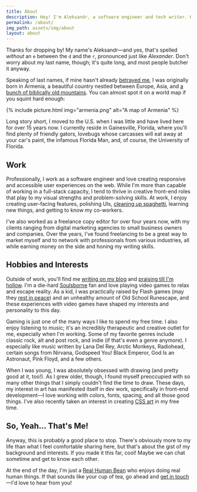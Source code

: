 ```yaml
---
title: About
description: Hey! I'm Aleksandr, a software engineer and tech writer. Here's a quick look at my background and interests.
permalink: /about/
img_path: assets/img/about
layout: about
---
```


Thanks for dropping by! My name's Aleksandr—and yes, that's spelled *without* an `e` between the `d` and the `r`, pronounced just like *Alexander*. Don't worry about my last name, though; it's quite long, and most people butcher it anyway.

Speaking of last names, if mine hasn't already [betrayed me](http://www.armeniapedia.org/wiki/Armenian_Last_Names), I was originally born in Armenia, a beautiful country nestled between Europe, Asia, and [a bunch of biblically old mountains](https://en.wikipedia.org/wiki/Mount_Ararat). You can almost spot it on a world map if you squint hard enough:

{% include picture.html img="armenia.png" alt="A map of Armenia" %}

Long story short, I moved to the U.S. when I was little and have lived here for over 15 years now. I currently reside in Gainesville, Florida, where you'll find plenty of friendly gators, lovebugs whose carcasses will eat away at your car's paint, the infamous Florida Man, and, of course, the University of Florida.

## Work

Professionally, I work as a software engineer and love creating responsive and accessible user experiences on the web. While I'm more than capable of working in a full-stack capacity, I tend to thrive in creative front-end roles that play to my visual strengths and problem-solving skills. At work, I enjoy creating user-facing features, polishing UIs, [cleaning up spaghetti](https://www.youtube.com/watch?v=uyh3C1xDT3Y), learning new things, and getting to know my co-workers.

I've also worked as a freelance copy editor for over four years now, with my clients ranging from digital marketing agencies to small business owners and companies. Over the years, I've found freelancing to be a great way to market myself and to network with professionals from various industries, all while earning money on the side and honing my writing skills.

## Hobbies and Interests

Outside of work, you'll find me [writing on my blog](/blog/) and [praising till I'm hollow](https://www.youtube.com/watch?v=mp28JPs25ek). I'm a die-hard [Soulsborne](https://en.wikipedia.org/wiki/Souls_(series)) fan and love playing video games to relax and escape reality. As a kid, I was practically raised by Flash games (may they [rest in peace](/blog/off-topic/rest-in-peace-flash/)) and an unhealthy amount of Old School Runescape, and these experiences with video games have shaped my interests and personality to this day.

Gaming is just one of the many ways I like to spend my free time. I also enjoy listening to music; it's an incredibly therapeutic and creative outlet for me, especially when I'm working. Some of my favorite genres include classic rock, alt and post rock, and indie (if that's even a genre anymore). I especially like music written by Lana Del Rey, Arctic Monkeys, Radiohead, certain songs from Nirvana, Godspeed You! Black Emperor, God Is an Astronaut, Pink Floyd, and a few others.

When I was young, I was absolutely obsessed with drawing (and pretty good at it, too!). As I grew older, though, I found myself preoccupied with so many other things that I simply couldn't find the time to draw. These days, my interest in art has manifested itself in dev work, specifically in front-end development—I love working with colors, fonts, spacing, and all those good things. I've also recently taken an interest in creating [CSS art](/art/) in my free time.

## So, Yeah... That's Me!

Anyway, this is probably a good place to stop. There's obviously more to my life than what I feel comfortable sharing here, but that's about the gist of my background and interests. If you made it this far, cool! Maybe we can chat sometime and get to know each other.

At the end of the day, I'm just a [Real Human Bean](https://www.youtube.com/watch?v=-DSVDcw6iW8) who enjoys doing real human things. If that sounds like your cup of tea, go ahead and [get in touch](/contact/)—I'd love to hear from you!
